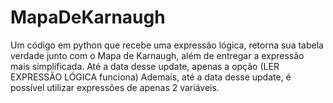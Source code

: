 # MapaDeKarnaugh
Um código em python que recebe uma expressão lógica, retorna sua tabela verdade junto com o Mapa de Karnaugh, além de entregar a expressão mais simplificada.
Até a data desse update, apenas a opção (LER EXPRESSÃO LÓGICA funciona)
Ademais, até a data desse update, é possível utilizar expressões de apenas 2 variáveis.
